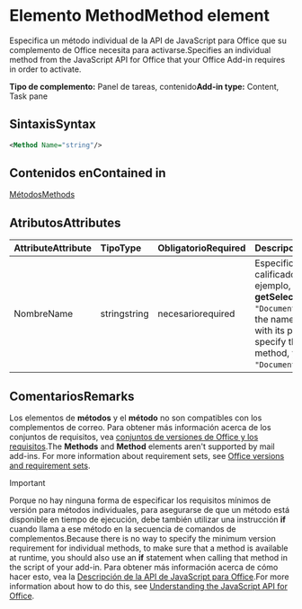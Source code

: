 # <a name="method-element"></a><span data-ttu-id="7457f-101">Elemento Method</span><span class="sxs-lookup"><span data-stu-id="7457f-101">Method element</span></span>

<span data-ttu-id="7457f-102">Especifica un método individual de la API de JavaScript para Office que su complemento de Office necesita para activarse.</span><span class="sxs-lookup"><span data-stu-id="7457f-102">Specifies an individual method from the JavaScript API for Office that your Office Add-in requires in order to activate.</span></span>

<span data-ttu-id="7457f-103">**Tipo de complemento:** Panel de tareas, contenido</span><span class="sxs-lookup"><span data-stu-id="7457f-103">**Add-in type:** Content, Task pane</span></span>

## <a name="syntax"></a><span data-ttu-id="7457f-104">Sintaxis</span><span class="sxs-lookup"><span data-stu-id="7457f-104">Syntax</span></span>

```XML
<Method Name="string"/>
```

## <a name="contained-in"></a><span data-ttu-id="7457f-105">Contenidos en</span><span class="sxs-lookup"><span data-stu-id="7457f-105">Contained in</span></span>

[<span data-ttu-id="7457f-106">Métodos</span><span class="sxs-lookup"><span data-stu-id="7457f-106">Methods</span></span>](methods.md)

## <a name="attributes"></a><span data-ttu-id="7457f-107">Atributos</span><span class="sxs-lookup"><span data-stu-id="7457f-107">Attributes</span></span>

|<span data-ttu-id="7457f-108">**Attribute**</span><span class="sxs-lookup"><span data-stu-id="7457f-108">**Attribute**</span></span>|<span data-ttu-id="7457f-109">**Tipo**</span><span class="sxs-lookup"><span data-stu-id="7457f-109">**Type**</span></span>|<span data-ttu-id="7457f-110">**Obligatorio**</span><span class="sxs-lookup"><span data-stu-id="7457f-110">**Required**</span></span>|<span data-ttu-id="7457f-111">**Descripción**</span><span class="sxs-lookup"><span data-stu-id="7457f-111">**Description**</span></span>|
|:-----|:-----|:-----|:-----|
|<span data-ttu-id="7457f-112">Nombre</span><span class="sxs-lookup"><span data-stu-id="7457f-112">Name</span></span>|<span data-ttu-id="7457f-113">string</span><span class="sxs-lookup"><span data-stu-id="7457f-113">string</span></span>|<span data-ttu-id="7457f-114">necesario</span><span class="sxs-lookup"><span data-stu-id="7457f-114">required</span></span>|<span data-ttu-id="7457f-p101">Especifica el nombre del método necesario calificado con su objeto principal. Por ejemplo, para especificar el método **getSelectedDataAsync**, debe especificar `"Document.getSelectedDataAsync"`.</span><span class="sxs-lookup"><span data-stu-id="7457f-p101">Specifies the name of the required method qualified with its parent object. For example, to specify the  **getSelectedDataAsync** method, you must specify `"Document.getSelectedDataAsync"`.</span></span>|

## <a name="remarks"></a><span data-ttu-id="7457f-117">Comentarios</span><span class="sxs-lookup"><span data-stu-id="7457f-117">Remarks</span></span>

<span data-ttu-id="7457f-118">Los elementos de **métodos** y el **método** no son compatibles con los complementos de correo. Para obtener más información acerca de los conjuntos de requisitos, vea [conjuntos de versiones de Office y los requisitos](https://docs.microsoft.com/office/dev/add-ins/develop/office-versions-and-requirement-sets).</span><span class="sxs-lookup"><span data-stu-id="7457f-118">The  **Methods** and **Method** elements aren't supported by mail add-ins. For more information about requirement sets, see [Office versions and requirement sets](https://docs.microsoft.com/office/dev/add-ins/develop/office-versions-and-requirement-sets).</span></span>

> [!IMPORTANT] 
> <span data-ttu-id="7457f-119">Porque no hay ninguna forma de especificar los requisitos mínimos de versión para métodos individuales, para asegurarse de que un método está disponible en tiempo de ejecución, debe también utilizar una instrucción **if** cuando llama a ese método en la secuencia de comandos de complementos.</span><span class="sxs-lookup"><span data-stu-id="7457f-119">Because there is no way to specify the minimum version requirement for individual methods, to make sure that a method is available at runtime, you should also use an **if** statement when calling that method in the script of your add-in.</span></span> <span data-ttu-id="7457f-120">Para obtener más información acerca de cómo hacer esto, vea la [Descripción de la API de JavaScript para Office](https://docs.microsoft.com/office/dev/add-ins/develop/understanding-the-javascript-api-for-office).</span><span class="sxs-lookup"><span data-stu-id="7457f-120">For more information about how to do this, see [Understanding the JavaScript API for Office](https://docs.microsoft.com/office/dev/add-ins/develop/understanding-the-javascript-api-for-office).</span></span>


